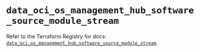 # `data_oci_os_management_hub_software_source_module_stream`

Refer to the Terraform Registry for docs: [`data_oci_os_management_hub_software_source_module_stream`](https://registry.terraform.io/providers/oracle/oci/6.18.0/docs/data-sources/os_management_hub_software_source_module_stream).
